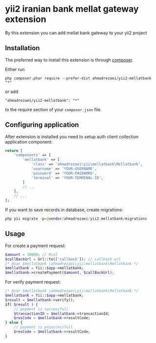 yii2 iranian bank mellat gateway extension
==========================================
By this extension you can add mellat bank gateway to your yii2 project

Installation
------------

The preferred way to install this extension is through [composer](http://getcomposer.org/download/).

Either run

```
php composer.phar require --prefer-dist ahmadrezaei/yii2-mellatbank "*"
```

or add

```
"ahmadrezaei/yii2-mellatbank": "*"
```

to the require section of your `composer.json` file.


Configuring application
-----

After extension is installed you need to setup auth client collection application component:

```php
return [
    'components' => [
        'mellatbank' => [
            'class' => 'ahmadrezaei\yii\mellatbank\Mellatbank',
            'username' => 'YOUR-USERNAME',
            'password' => 'YOUR-PASSWORD',
            'terminal' => 'YOUR-TERMINAL-ID',
        ]
        // ...
    ],
    // ...
];
```

If you want to save records in database, create migrations:

```php
php yii migrate -p=@vendor/ahmadrezaei/yii2-mellatbank/migrations 
```



Usage
-----

For create a payment request:

```php
$amount = 10000; // Rial
$callBackUrl = Url::to(['callback']); // callback url
/* @var $mellatbank \ahmadrezaei\yii\mellatbank\Mellatbank */
$mellatbank = Yii::$app->mellatbank;
$mellatbank->createPayment($amount, $callBackUrl);
```

For verify payment request:

```php
/* @var $mellatbank \ahmadrezaei\yii\mellatbank\Mellatbank */
$mellatbank = Yii::$app->mellatbank;
$result = $mellatbank->verify();
if( $result ) {
    // payment is successfull
    $transactionID = $mellatbank->transactionId;
    $resCode = $mellatbank->resultCode;
} else {
    // payment is unsuccessfull
    $resCode = $mellatbank->resultCode;
}
```